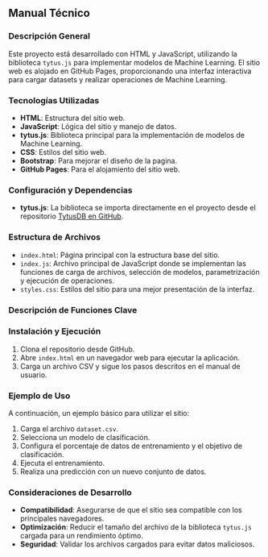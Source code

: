 ## Manual Técnico

### Descripción General
Este proyecto está desarrollado con HTML y JavaScript, utilizando la biblioteca `tytus.js` para implementar modelos de Machine Learning. El sitio web es alojado en GitHub Pages, proporcionando una interfaz interactiva para cargar datasets y realizar operaciones de Machine Learning.

### Tecnologías Utilizadas
- **HTML**: Estructura del sitio web.
- **JavaScript**: Lógica del sitio y manejo de datos.
- **tytus.js**: Biblioteca principal para la implementación de modelos de Machine Learning.
- **CSS**: Estilos del sitio web.
- **Bootstrap**: Para mejorar el diseño de la pagina.
- **GitHub Pages**: Para el alojamiento del sitio web.

### Configuración y Dependencias
- **tytus.js**: La biblioteca se importa directamente en el proyecto desde el repositorio [TytusDB en GitHub](https://github.com/tytusdb/tytusjs/blob/main/dist/tytus.js).

### Estructura de Archivos
- `index.html`: Página principal con la estructura base del sitio.
- `index.js`: Archivo principal de JavaScript donde se implementan las funciones de carga de archivos, selección de modelos, parametrización y ejecución de operaciones.
- `styles.css`: Estilos del sitio para una mejor presentación de la interfaz.

### Descripción de Funciones Clave


### Instalación y Ejecución
1. Clona el repositorio desde GitHub.
2. Abre `index.html` en un navegador web para ejecutar la aplicación.
3. Carga un archivo CSV y sigue los pasos descritos en el manual de usuario.

### Ejemplo de Uso
A continuación, un ejemplo básico para utilizar el sitio:
1. Carga el archivo `dataset.csv`.
2. Selecciona un modelo de clasificación.
3. Configura el porcentaje de datos de entrenamiento y el objetivo de clasificación.
4. Ejecuta el entrenamiento.
5. Realiza una predicción con un nuevo conjunto de datos.

### Consideraciones de Desarrollo
- **Compatibilidad**: Asegurarse de que el sitio sea compatible con los principales navegadores.
- **Optimización**: Reducir el tamaño del archivo de la biblioteca `tytus.js` cargada para un rendimiento óptimo.
- **Seguridad**: Validar los archivos cargados para evitar datos maliciosos.
